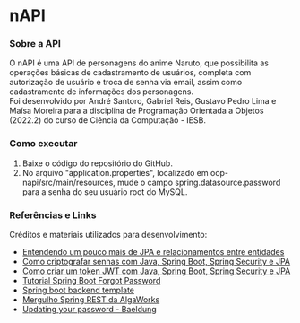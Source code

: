 # nAPI

### Sobre a API
O nAPI é uma API de personagens do anime Naruto, que possibilita as operações básicas de cadastramento de usuários,
completa com autorização de usuário e troca de senha via email, assim como cadastramento de informações dos personagens.<br>
Foi desenvolvido por André Santoro, Gabriel Reis, Gustavo Pedro Lima e Maísa Moreira para a disciplina de
Programação Orientada a Objetos (2022.2) do curso de Ciência da Computação - IESB.

### Como executar
1) Baixe o código do repositório do GitHub.
2) No arquivo "application.properties", localizado em oop-napi/src/main/resources, mude o campo spring.datasource.password para a senha do seu usuário root do MySQL.

### Referências e Links
Créditos e materiais utilizados para desenvolvimento:

* [Entendendo um pouco mais de JPA e relacionamentos entre entidades](https://github.com/raquelvl/psoft/blob/master/material/back_relacionamentosJPA.md)
* [Como criptografar senhas com Java, Spring Boot, Spring Security e JPA](https://www.youtube.com/watch?v=YgfO8EHLAEc&list=PLTN1gMq8EHuIvkz0ZdFSufK-eI0FrnkvI&ab_channel=ExpertosTech)
* [Como criar um token JWT com Java, Spring Boot, Spring Security e JPA](https://www.youtube.com/playlist?list=PLTN1gMq8EHuIpxyecEp04TvLr3TQbzMRL)
* [Tutorial Spring Boot Forgot Password](http://davifelipe.com.br/spring-boot-forgot-password)
* [Spring boot backend template](https://github.com/davifelipems/spring-backend-template/tree/2ede3be043e576e557c42cf3dc5390e74f6962be)
* [Mergulho Spring REST da AlgaWorks](https://cafe.algaworks.com/mergulho-spring-rest/)
* [Updating your password - Baeldung](https://www.baeldung.com/updating-your-password/)
